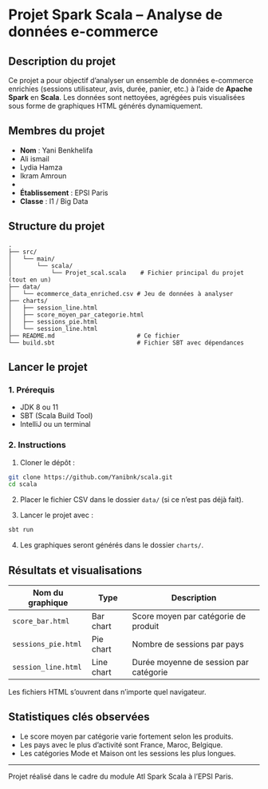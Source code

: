 # Projet Spark Scala – Analyse de données e-commerce

##  Description du projet

Ce projet a pour objectif d’analyser un ensemble de données e-commerce enrichies (sessions utilisateur, avis, durée, panier, etc.) à l’aide de **Apache Spark** en **Scala**. Les données sont nettoyées, agrégées puis visualisées sous forme de graphiques HTML générés dynamiquement.

##  Membres du projet

- **Nom** : Yani Benkhelifa
- Ali ismail
- Lydia Hamza
- Ikram Amroun
- 
- **Établissement** : EPSI Paris
- **Classe** : I1 / Big Data

##  Structure du projet

```
.
├── src/
│   └── main/
│       └── scala/
│           └── Projet_scal.scala    # Fichier principal du projet (tout en un)
├── data/
│   └── ecommerce_data_enriched.csv # Jeu de données à analyser
├── charts/
│   ├── session_line.html           
│   ├── score_moyen_par_categorie.html              
│   ├── sessions_pie.html           
│   └── session_line.html 
├── README.md                       # Ce fichier
└── build.sbt                       # Fichier SBT avec dépendances
```

##  Lancer le projet

### 1. Prérequis
- JDK 8 ou 11
- SBT (Scala Build Tool)
- IntelliJ ou un terminal

### 2. Instructions

1. Cloner le dépôt :
```bash
git clone https://github.com/Yanibnk/scala.git
cd scala
```

2. Placer le fichier CSV dans le dossier `data/` (si ce n’est pas déjà fait).

3. Lancer le projet avec :
```bash
sbt run
```

4. Les graphiques seront générés dans le dossier `charts/`.

##  Résultats et visualisations

| Nom du graphique                    | Type      | Description |
|------------------------------------|-----------|-------------|
| `score_bar.html`                   | Bar chart | Score moyen par catégorie de produit |
| `sessions_pie.html`                | Pie chart | Nombre de sessions par pays |
| `session_line.html`                | Line chart| Durée moyenne de session par catégorie |

Les fichiers HTML s’ouvrent dans n’importe quel navigateur.

##  Statistiques clés observées

- Le score moyen par catégorie varie fortement selon les produits.
- Les pays avec le plus d’activité sont France, Maroc, Belgique.
- Les catégories Mode et Maison ont les sessions les plus longues.


---

 Projet réalisé dans le cadre du module Atl Spark Scala à l’EPSI Paris.